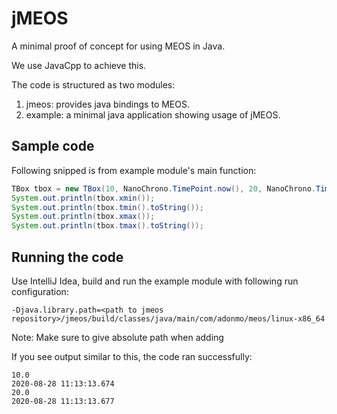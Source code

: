 # jMEOS

A minimal proof of concept for using MEOS in Java.

We use JavaCpp to achieve this.

The code is structured as two modules:

  1. jmeos: provides java bindings to MEOS.
  2. example: a minimal java application showing usage of jMEOS.

## Sample code

Following snipped is from example module's main function:
```java
TBox tbox = new TBox(10, NanoChrono.TimePoint.now(), 20, NanoChrono.TimePoint.now());
System.out.println(tbox.xmin());
System.out.println(tbox.tmin().toString());
System.out.println(tbox.xmax());
System.out.println(tbox.tmax().toString());
```

## Running the code
Use IntelliJ Idea, build and run the example module with following run configuration:
```
-Djava.library.path=<path to jmeos repository>/jmeos/build/classes/java/main/com/adonmo/meos/linux-x86_64
```
Note: Make sure to give absolute path when adding <path to jmeos repository>

If you see output similar to this, the code ran successfully:
```
10.0
2020-08-28 11:13:13.674
20.0
2020-08-28 11:13:13.677
```
